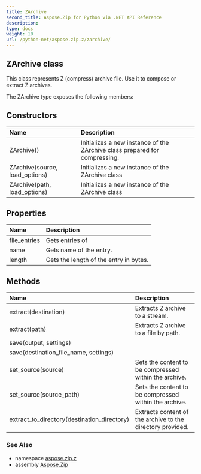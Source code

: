 ```yaml
---
title: ZArchive
second_title: Aspose.Zip for Python via .NET API Reference
description: 
type: docs
weight: 10
url: /python-net/aspose.zip.z/zarchive/
---
```


## ZArchive class

This class represents Z (compress) archive file. Use it to compose or extract Z archives.

The ZArchive type exposes the following members:
## Constructors
| Name | Description |
| :- | :- |
|ZArchive()|Initializes a new instance of the [ZArchive](/zip/python-net/aspose.zip.z/zarchive/) class prepared for compressing.|
|ZArchive(source, load_options)|Initializes a new instance of the ZArchive class|
|ZArchive(path, load_options)|Initializes a new instance of the ZArchive class|
## Properties
| Name | Description |
| :- | :- |
|file_entries|Gets entries of|
|name|Gets name of the entry.|
|length|Gets the length of the entry in bytes.|
## Methods
| Name | Description |
| :- | :- |
|extract(destination)|Extracts Z archive to a stream.|
|extract(path)|Extracts Z archive to a file by path.|
|save(output, settings)|  |
|save(destination_file_name, settings)|  |
|set_source(source)|Sets the content to be compressed within the archive.|
|set_source(source_path)|Sets the content to be compressed within the archive.|
|extract_to_directory(destination_directory)|Extracts content of the archive to the directory provided.|

### See Also

* namespace [aspose.zip.z](/zip/python-net/aspose.zip.z/)
* assembly [Aspose.Zip](/zip/python-net/)

